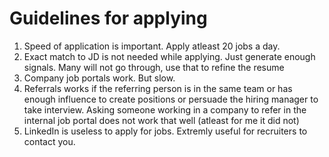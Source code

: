 # Guidelines for applying

1. Speed of application is important. Apply atleast 20 jobs a day.
2. Exact match to JD is not needed while applying. Just generate enough signals. Many will not go through, use that to refine the resume
3. Company job portals work. But slow.
4. Referrals works if the referring person is in the same team or has enough influence to create positions or persuade the hiring manager to take interview. Asking someone working in a company to refer in the internal job portal does not work that well (atleast for me it did not)
5. LinkedIn is useless to apply for jobs. Extremly useful for recruiters to contact you.

